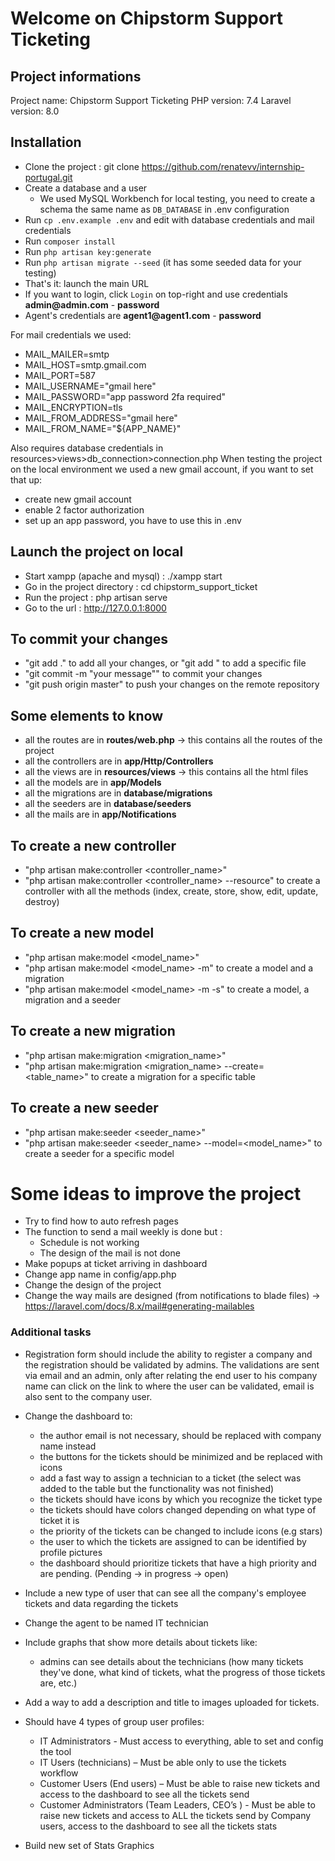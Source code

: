 # Welcome on Chipstorm Support Ticketing

## Project informations
Project name: Chipstorm Support Ticketing
PHP version: 7.4
Laravel version: 8.0

## Installation
- Clone the project : git clone https://github.com/renatevv/internship-portugal.git
- Create a database and a user
    - We used MySQL Workbench for local testing, you need to create a schema the same name as `DB_DATABASE` in .env configuration
- Run `cp .env.example .env` and edit with database credentials and mail credentials
- Run `composer install`
- Run `php artisan key:generate`
- Run `php artisan migrate --seed` (it has some seeded data for your testing)
- That's it: launch the main URL 
- If you want to login, click `Login` on top-right and use credentials __admin@admin.com__ - __password__ 
- Agent's credentials are __agent1@agent1.com__ - __password__ 

For mail credentials we used:

- MAIL_MAILER=smtp
- MAIL_HOST=smtp.gmail.com
- MAIL_PORT=587
- MAIL_USERNAME="gmail here"
- MAIL_PASSWORD="app password 2fa required"
- MAIL_ENCRYPTION=tls
- MAIL_FROM_ADDRESS="gmail here"
- MAIL_FROM_NAME="${APP_NAME}"

Also requires database credentials in resources>views>db_connection>connection.php
When testing the project on the local environment we used a new gmail account, if you want to set that up:
- create new gmail account
- enable 2 factor authorization
- set up an app password, you have to use this in .env

## Launch the project on local
- Start xampp (apache and mysql) : ./xampp start
- Go in the project directory : cd chipstorm_support_ticket
- Run the project : php artisan serve
- Go to the url : http://127.0.0.1:8000

## To commit your changes
- "git add ." to add all your changes, or "git add <file>" to add a specific file
- "git commit -m "your message"" to commit your changes
- "git push origin master" to push your changes on the remote repository

## Some elements to know
- all the routes are in __routes/web.php__ -> this contains all the routes of the project
- all the controllers are in __app/Http/Controllers__ 
- all the views are in __resources/views__ -> this contains all the html files
- all the models are in __app/Models__
- all the migrations are in __database/migrations__
- all the seeders are in __database/seeders__
- all the mails are in __app/Notifications__

## To create a new controller
- "php artisan make:controller <controller_name>"
- "php artisan make:controller <controller_name> --resource" to create a controller with all the methods (index, create, store, show, edit, update, destroy)

## To create a new model
- "php artisan make:model <model_name>"
- "php artisan make:model <model_name> -m" to create a model and a migration
- "php artisan make:model <model_name> -m -s" to create a model, a migration and a seeder

## To create a new migration
- "php artisan make:migration <migration_name>"
- "php artisan make:migration <migration_name> --create=<table_name>" to create a migration for a specific table

## To create a new seeder
- "php artisan make:seeder <seeder_name>"
- "php artisan make:seeder <seeder_name> --model=<model_name>" to create a seeder for a specific model



# Some ideas to improve the project
- Try to find how to auto refresh pages
- The function to send a mail weekly is done but :
    - Schedule is not working
    - The design of the mail is not done
- Make popups at ticket arriving in dashboard
- Change app name in config/app.php
- Change the design of the project
- Change the way mails are designed (from notifications to blade files) -> https://laravel.com/docs/8.x/mail#generating-mailables

### Additional tasks 
- Registration form should include the ability to register a company and the registration should be validated by admins. The validations are sent via email and an admin, only after relating the end user to his company name
can click on the link to where the user can be validated, email is also sent to the company user.

- Change the dashboard to:
    - the author email is not necessary, should be replaced with company name instead
    - the buttons for the tickets should be minimized and be replaced with icons
    - add a fast way to assign a technician to a ticket 
    (the select was added to the table but the functionality was not finished)
    - the tickets should have icons by which you recognize the ticket type
    - the tickets should have colors changed depending on what type of ticket it is
    - the priority of the tickets can be changed to include icons (e.g stars)
    - the user to which the tickets are assigned to can be identified by profile pictures
    - the dashboard should prioritize tickets that have a high priority and are pending. (Pending -> in progress -> open)

- Include a new type of user that can see all the company's employee tickets and data regarding the tickets
- Change the agent to be named IT technician

- Include graphs that show more details about tickets like:
    - admins can see details about the technicians (how many tickets they've done, what kind of tickets, what the progress of those tickets are, etc.)
 
- Add a way to add a description and title to images uploaded for tickets.

- Should have 4 types of group user profiles:
    - IT Administrators -  Must access to everything, able to set and config the tool
    - IT Users (technicians) – Must be able only to use the tickets workflow
    - Customer Users (End users) – Must be able to raise new tickets and access to the dashboard to see all the tickets send
    - Customer Administrators (Team Leaders, CEO’s ) - Must be able to raise new tickets and access to ALL the tickets send by Company users, access to the  dashboard to see all the tickets stats

- Build new set of Stats Graphics

